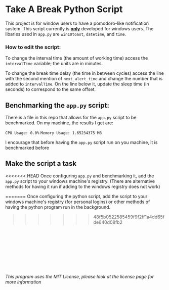 # Take A Break Python Script
This project is for window users to have a pomodoro-like notification system. This script currently is <ins>**only**</ins> developed for windows users. The libaries used in ``app.py`` are ``win10toast``, ``datetime``, and ``time``. 

### How to edit the script:
To change the interval time (the amount of working time) access the ``intervalTime`` variable; the units are in minutes.

To change the break time delay (the time in between cycles) access the line with the second mention of ``next_alert_time`` and change the number that is added to ``intervalTime``. On the line below it, update the sleep time (in seconds) to correspond to the same offset.

## Benchmarking the ``app.py`` script:
There is a file in this repo that allows for the ``app.py`` script to be benchmarked. On my machine, the results I get are:

``CPU Usage: 0.0%``
``Memory Usage: 1.65234375 MB``

I encourage that before having the ``app.py`` script run on you machine, it is benchmarked before

## Make the script a task
<<<<<<< HEAD
Once configuring ``app.py`` and benchmarking it, add the ``app.py`` script to your windows machine's registry. (There are alternative methods for having it run if adding to the windows registry does not work)


=======
Once configuring the python script, add the script to your windows machine's registry (for personal logins) or other methods of having the python program run in the background.
>>>>>>> 48f5b0522585459f9f2ff1a4dd65fde640d08fb2

###### <br><br><br><br><br><br><br><br>This program uses the MIT License, please look at the license page for more information</br></br></br></br></br></br></br></br>
